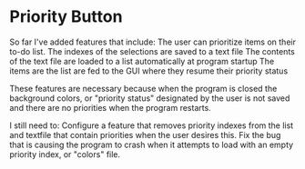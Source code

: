 # Priority Button
So far I've added features that include:
The user can prioritize items on their to-do list.
The indexes of the selections are saved to a text file
The contents of the text file are loaded to a list automatically at program startup
The items are the list are fed to the GUI where they resume their priority status

These features are necessary because when the program is closed the background colors, or "priority status" designated by the user is not saved and there are no priorities when the program restarts.

I still need to:
Configure a feature that removes priority indexes from the list and textfile that contain priorities when the user desires this.
Fix the bug that is causing the program to crash when it attempts to load with an empty priority index, or "colors" file.
